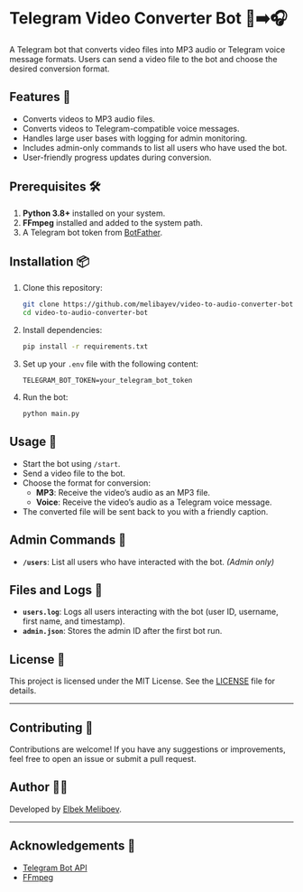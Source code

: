 # Telegram Video Converter Bot 🎥➡️🎧

A Telegram bot that converts video files into MP3 audio or Telegram voice message formats. Users can send a video file to the bot and choose the desired conversion format.

## Features 🚀
- Converts videos to MP3 audio files.
- Converts videos to Telegram-compatible voice messages.
- Handles large user bases with logging for admin monitoring.
- Includes admin-only commands to list all users who have used the bot.
- User-friendly progress updates during conversion.

## Prerequisites 🛠️
1. **Python 3.8+** installed on your system.
2. **FFmpeg** installed and added to the system path.
3. A Telegram bot token from [BotFather](https://core.telegram.org/bots#botfather).

## Installation 📦
1. Clone this repository:
    ```bash
    git clone https://github.com/melibayev/video-to-audio-converter-bot.git
    cd video-to-audio-converter-bot
    ```

2. Install dependencies:
    ```bash
    pip install -r requirements.txt
    ```

3. Set up your `.env` file with the following content:
    ```
    TELEGRAM_BOT_TOKEN=your_telegram_bot_token
    ```

4. Run the bot:
    ```bash
    python main.py
    ```

## Usage 📝
- Start the bot using `/start`.
- Send a video file to the bot.
- Choose the format for conversion:
  - **MP3**: Receive the video’s audio as an MP3 file.
  - **Voice**: Receive the video’s audio as a Telegram voice message.
- The converted file will be sent back to you with a friendly caption.

## Admin Commands 🔐
- **`/users`**: List all users who have interacted with the bot. *(Admin only)*


## Files and Logs 📁
- **`users.log`**: Logs all users interacting with the bot (user ID, username, first name, and timestamp).
- **`admin.json`**: Stores the admin ID after the first bot run.

## License 📜
This project is licensed under the MIT License. See the [LICENSE](LICENSE) file for details.

---

## Contributing 🤝
Contributions are welcome! If you have any suggestions or improvements, feel free to open an issue or submit a pull request.

## Author 👨‍💻
Developed by [Elbek Meliboev](https://github.com/melibayev).

---

## Acknowledgements 🙏
- [Telegram Bot API](https://core.telegram.org/bots/api)
- [FFmpeg](https://ffmpeg.org/)
